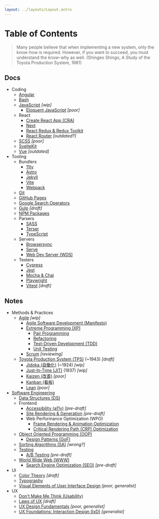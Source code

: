 ```yaml
---
layout: ../layouts/Layout.astro
---
```

# Table of Contents

>Many people believe that when implementing a new system, only the know-how is required. However, if you want to succeed, you must understand the know-why as well. (Shingeo Shingo, A Study of the Toyota Production System, 1981)

## Docs

- Coding
  - [Angular](docs/coding/angular/)
  - [Bash](docs/coding/bash/)
  - [JavaScript](docs/coding/js/) *[wip]*
    - [Eloquent JavaScript](docs/coding/js/eloquent_js/) *[poor]*
  - React
    - [Create React App (CRA)](docs/coding/react/cra/)
    - [Next](docs/coding/react/next/)
    - [React Redux & Redux Toolkit](docs/coding/react/react_redux_toolkit/)
    - [React Router](docs/coding/react/react_router/) *[outdated?]*
  - [SCSS](docs/coding/scss/) *[poor]*
  - [SvelteKit](docs/coding/sveltekit/)
  - [Vue](docs/coding/vue/) *[outdated]*
- Tooling
  - Bundlers
    - [11ty](docs/tooling/11ty/)
    - [Astro](docs/tooling/astro/)
    - [Jekyll](docs/tooling/jekyll/)
    - [Vite](docs/tooling/vite/)
    - [Webpack](docs/tooling/webpack/)
  - [Git](docs/tooling/git/)
  - [GitHub Pages](docs/tooling/gh_pages/)
  - [Google Search Operators](docs/tooling/google_search_operators/)
  - [Gulp](docs/tooling/gulp/) *[draft]*
  - [NPM Packages](docs/tooling/npm/)
  - Parsers
    - [SASS](docs/tooling/sass/)
    - [Terser](docs/tooling/terser/)
    - [TypeScript](docs/tooling/ts/)
  <!-- - Poppler[](docs/tooling/poppler/) *[pre-draft]* -->
  - Servers
    - [Browsersync](docs/tooling/browsersync/)
    - [Serve](docs/tooling/serve/)
    - [Web Dev Server (WDS)](docs/tooling/wds/)
  - Testers
    - [Cypress](docs/tooling/cypress/)
    - [Jest](docs/tooling/jest/)
    - [Mocha & Chai](docs/tooling/mocha-chai/)
    - [Playwright](docs/tooling/playwright/)
    - [Vitest](docs/tooling/vitest/) *[draft]*

## Notes

- Methods & Practices
  - [Agile](notes/method/agile/) *[wip]*
    - [Agile Software Development (Manifesto)](notes/method/agile/agile_software_dev/)
    - [Extreme Programming (XP)](notes/method/agile/xp/)
      - [Pair Programming](notes/method/agile/xp/pair_programming/)
      - [Refactoring](notes/method/agile/xp/refactoring/)
      - [Test-Driven Development (TDD)](notes/method/agile/xp/tdd/)
      - [Unit Testing](notes/method/agile/xp/unit/)
    - [Scrum](notes/method/agile/scrum/) *[reviewing]*
  - [Toyota Production System (TPS)](notes/method/tps/) (~1943) *[draft]*
    - [Jidoka (自働化)](notes/method/tps/jidoka/) (~1924) *[wip]*
    - [Just-In-Time (JIT)](notes/method/tps/just_in_time/) (1937) *[wip]*
    - [Kaizen (改善)](notes/method/tps/kaizen/) *[poor]*
    - [Kanban (看板)](notes/method/tps/kanban/)
    - [Lean](notes/method/tps/lean/) *[poor]*
- [Software Engineering](notes/se/)
  <!-- - Architectural Patterns[](notes/se/arch_patterns/) *[pre-draft]* -->
  - [Data Structures (DS)](notes/se/data_structures/)
  - Frontend
    - [Accessibility (a11y)](notes/frontend/accessibility/) *[pre-draft]*
    - [Site Rendering & Generation](notes/frontend/site_rendering_and_generation/) *[pre-draft]*
    - Web Performance Optimization (WPO)
      - [Frame Rendering & Animation Optimization](notes/se/frontend/wpo/rendering_and_animation_optimization/)
      - [Critical Rendering Path (CRP) Optimization](notes/se/frontend/wpo/crp/)
  - [Object Oriented Programming (OOP)](notes/se/oop/)
    - [Design Patterns (GoF)](notes/se/oop/design_patterns/)
  - [Sorting Algorithms (SA)](notes/se/sorting_algorithms/) *[wrong?]*
  - [Testing](notes/se/testing/)
    - [A/B Testing](notes/se/testing/ab/) *[pre-draft]*
  - [World Wide Web (WWW)](notes/se/www/)
    - [Search Engine Optimization (SEO)](notes/se/www/seo/) *[pre-draft]*
- UI
  <!-- - Atomic Design[](notes/ui/atomic_design/) *[pre-draft]* -->
  - [Color Theory](notes/ui/color/) *[draft]*
  - [Typography](notes/ui/typography/)
  <!-- - Data Visualization[](notes/ui/data_visualization/) *[pre-draft]* -->
  - [Visual Elements of User Interface Design](notes/ui/visual_elements_of_ui_design/) *[poor, generalist]*
- UX
  - [Don't Make Me Think (Usability)](notes/ux/dont_make_me_think/)
  - [Laws of UX](notes/ux/laws_of_ux/) *[draft]*
  - [UX Design Fundamentals](notes/ux/ux_design_fundamentals/) *[poor, generalist]*
  - [UX Foundations: Interaction Design (IxD)](notes/ux/ux_foundations_ixd/) *[generalist]*

